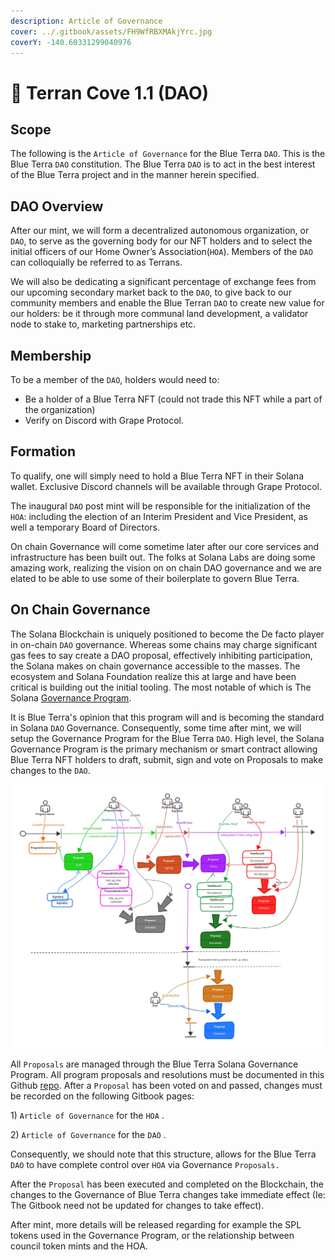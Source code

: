```yaml
---
description: Article of Governance
cover: ../.gitbook/assets/FH9WfRBXMAkjYrc.jpg
coverY: -140.60331299040976
---
```


# 🌊 Terran Cove 1.1 (DAO)

## Scope

The following is the `Article of Governance` for the Blue Terra `DAO`. This is the Blue Terra `DAO` constitution. The Blue Terra `DAO` is to act in the best interest of the Blue Terra project and in the manner herein specified. &#x20;



## DAO Overview

After our mint, we will form a decentralized autonomous organization, or `DAO`, to serve as the governing body for our NFT holders and to select the initial officers of our Home Owner’s Association(`HOA`). Members of the `DAO` can colloquially be referred to as Terrans.

We will also be dedicating a significant percentage of exchange fees from our upcoming secondary market back to the `DAO`, to give back to our community members and enable the Blue Terran `DAO` to create new value for our holders: be it through more communal land development, a validator node to stake to, marketing partnerships etc.&#x20;

## Membership

To be a member of the `DAO`, holders would need to:

* Be a holder of a Blue Terra NFT (could not trade this NFT while a part of the organization)
* Verify on Discord with Grape Protocol.

## Formation

To qualify, one will simply need to hold a Blue Terra NFT in their Solana wallet. Exclusive Discord channels will be available through Grape Protocol.&#x20;

The inaugural `DAO` post mint will be responsible for the initialization of the `HOA`: including the election of an Interim President and Vice President, as well a temporary Board of Directors.&#x20;

On chain Governance will come sometime later after our core services and infrastructure has been built out. The folks at Solana Labs are doing some amazing work, realizing the vision on on chain DAO governance and we are elated to be able to use some of their boilerplate to govern Blue Terra.&#x20;

## On Chain Governance

The Solana Blockchain is uniquely positioned to become the De facto player in on-chain `DAO` governance. Whereas some chains may charge significant gas fees to say create a DAO proposal, effectively inhibiting participation, the Solana makes on chain governance accessible to the masses. The ecosystem and Solana Foundation realize this at large and have been critical is building out the initial tooling. The most notable of which is The Solana [Governance Program](https://github.com/solana-labs/solana-program-library/tree/master/governance).&#x20;

It is Blue Terra's opinion that this program will and is becoming the standard in Solana `DAO` Governance. Consequently, some time after mint, we will setup the Governance Program for the Blue Terra `DAO`. High level, the Solana Governance Program is the primary mechanism or smart contract allowing Blue Terra NFT holders to draft, submit, sign and vote on Proposals to make changes to the `DAO`.

![Solana Governance Program User Flow](../.gitbook/assets/governance-workflow.jpg)

All `Proposals` are managed through the Blue Terra Solana Governance Program. All program proposals and resolutions must be documented in this Github [repo](https://github.com/Blue-Terra/blueterra-gitbook). After a `Proposal` has been voted on and passed, changes must be recorded on the following Gitbook pages:

&#x20;1\) `Article of Governance` for the `HOA` .

2\) `Article of Governance` for the `DAO` .

Consequently, we should note that this structure, allows for the Blue Terra `DAO` to have complete control over `HOA` via Governance `Proposals.`

After the `Proposal` has been executed and completed on the Blockchain, the changes to the Governance of Blue Terra changes take immediate effect (Ie: The Gitbook need not be updated for changes to take effect).&#x20;

After mint, more details will be released regarding for example the SPL tokens used in the Governance Program, or the relationship between council token mints and the HOA.&#x20;

